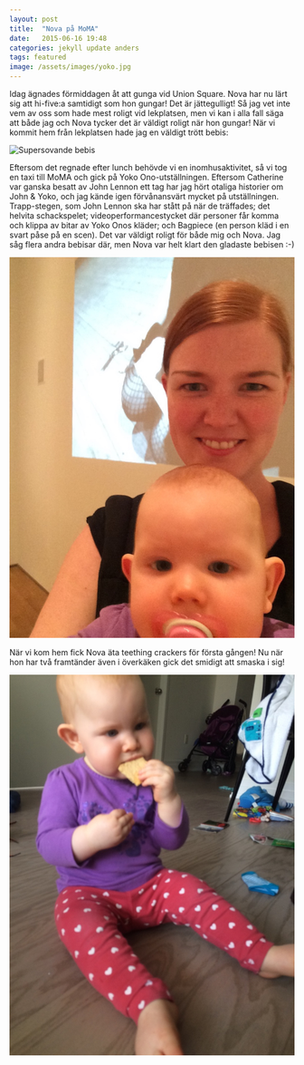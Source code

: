 ```yaml
---
layout: post
title:  "Nova på MoMA"
date:   2015-06-16 19:48
categories: jekyll update anders
tags: featured
image: /assets/images/yoko.jpg
---
```

Idag ägnades förmiddagen åt att gunga vid Union Square. Nova har nu lärt sig att hi-five:a samtidigt som hon gungar! Det är jättegulligt! Så jag vet inte vem av oss som hade mest roligt vid lekplatsen, men vi kan i alla fall säga att både jag och Nova tycker det är väldigt roligt när hon gungar! När vi kommit hem från lekplatsen hade jag en väldigt trött bebis:
 
![Supersovande bebis](/assets/images/raklång.jpg)

Eftersom det regnade efter lunch behövde vi en inomhusaktivitet, så vi tog en taxi till MoMA och gick på Yoko Ono-utställningen. Eftersom Catherine var ganska besatt av John Lennon ett tag har jag hört otaliga historier om John & Yoko, och jag kände igen förvånansvärt mycket på utställningen. Trapp-stegen, som John Lennon ska har stått på när de träffades; det helvita schackspelet; videoperformancestycket där personer får komma och klippa av bitar av Yoko Onos kläder; och Bagpiece (en person kläd i en svart påse på en scen). Det var väldigt roligt för både mig och Nova. Jag såg flera andra bebisar där, men Nova var helt klart den gladaste bebisen :-)

![Frida & Nobva på MoMA](/assets/images/moma.jpg)

När vi kom hem fick Nova äta teething crackers för första gången! Nu när hon har två framtänder även i överkäken gick det smidigt att smaska i sig!

![](/assets/images/cracker.jpg)



